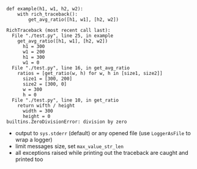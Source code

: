 ```
def example(h1, w1, h2, w2):
    with rich_traceback():
        get_avg_ratio([h1, w1], [h2, w2])
```

```
RichTraceback (most recent call last):
  File "./test.py", line 25, in example
    get_avg_ratio([h1, w1], [h2, w2])
      h1 = 300
      w1 = 200
      h1 = 300
      w1 = 0
  File "./test.py", line 16, in get_avg_ratio
    ratios = [get_ratio(w, h) for w, h in [size1, size2]]
      size1 = [300, 200]
      size2 = [300, 0]
      w = 300
      h = 0
  File "./test.py", line 10, in get_ratio
    return wifth / height
      width = 300
      height = 0
builtins.ZeroDivisionError: division by zero
```


* output to `sys.stderr` (default) or any opened file (use `LoggerAsFile` to wrap a logger)
* limit messages size, set `max_value_str_len`
* all exceptions raised while printing out the traceback are caught and printed too

